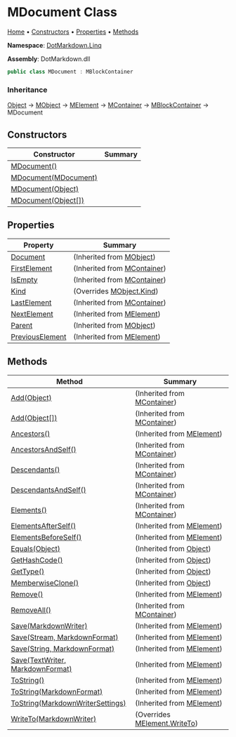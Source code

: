 <a name="_top"></a>

# MDocument Class

[Home](../../../README.md#_top) &#x2022; [Constructors](#constructors) &#x2022; [Properties](#properties) &#x2022; [Methods](#methods)

**Namespace**: [DotMarkdown.Linq](../README.md#_top)

**Assembly**: DotMarkdown\.dll

```csharp
public class MDocument : MBlockContainer
```

### Inheritance

[Object](https://docs.microsoft.com/en-us/dotnet/api/system.object) &#x2192; [MObject](../MObject/README.md#_top) &#x2192; [MElement](../MElement/README.md#_top) &#x2192; [MContainer](../MContainer/README.md#_top) &#x2192; [MBlockContainer](../MBlockContainer/README.md#_top) &#x2192; MDocument

## Constructors

| Constructor | Summary |
| ----------- | ------- |
| [MDocument()](-ctor/README.md#DotMarkdown_Linq_MDocument__ctor) | |
| [MDocument(MDocument)](-ctor/README.md#DotMarkdown_Linq_MDocument__ctor_DotMarkdown_Linq_MDocument_) | |
| [MDocument(Object)](-ctor/README.md#DotMarkdown_Linq_MDocument__ctor_System_Object_) | |
| [MDocument(Object\[\])](-ctor/README.md#DotMarkdown_Linq_MDocument__ctor_System_Object___) | |

## Properties

| Property | Summary |
| -------- | ------- |
| [Document](../MObject/Document/README.md#_top) |  \(Inherited from [MObject](../MObject/README.md#_top)\) |
| [FirstElement](../MContainer/FirstElement/README.md#_top) |  \(Inherited from [MContainer](../MContainer/README.md#_top)\) |
| [IsEmpty](../MContainer/IsEmpty/README.md#_top) |  \(Inherited from [MContainer](../MContainer/README.md#_top)\) |
| [Kind](Kind/README.md#_top) |  \(Overrides [MObject.Kind](../MObject/Kind/README.md#_top)\) |
| [LastElement](../MContainer/LastElement/README.md#_top) |  \(Inherited from [MContainer](../MContainer/README.md#_top)\) |
| [NextElement](../MElement/NextElement/README.md#_top) |  \(Inherited from [MElement](../MElement/README.md#_top)\) |
| [Parent](../MObject/Parent/README.md#_top) |  \(Inherited from [MObject](../MObject/README.md#_top)\) |
| [PreviousElement](../MElement/PreviousElement/README.md#_top) |  \(Inherited from [MElement](../MElement/README.md#_top)\) |

## Methods

| Method | Summary |
| ------ | ------- |
| [Add(Object)](../MContainer/Add/README.md#DotMarkdown_Linq_MContainer_Add_System_Object_) |  \(Inherited from [MContainer](../MContainer/README.md#_top)\) |
| [Add(Object\[\])](../MContainer/Add/README.md#DotMarkdown_Linq_MContainer_Add_System_Object___) |  \(Inherited from [MContainer](../MContainer/README.md#_top)\) |
| [Ancestors()](../MElement/Ancestors/README.md#_top) |  \(Inherited from [MElement](../MElement/README.md#_top)\) |
| [AncestorsAndSelf()](../MContainer/AncestorsAndSelf/README.md#_top) |  \(Inherited from [MContainer](../MContainer/README.md#_top)\) |
| [Descendants()](../MContainer/Descendants/README.md#_top) |  \(Inherited from [MContainer](../MContainer/README.md#_top)\) |
| [DescendantsAndSelf()](../MContainer/DescendantsAndSelf/README.md#_top) |  \(Inherited from [MContainer](../MContainer/README.md#_top)\) |
| [Elements()](../MContainer/Elements/README.md#_top) |  \(Inherited from [MContainer](../MContainer/README.md#_top)\) |
| [ElementsAfterSelf()](../MElement/ElementsAfterSelf/README.md#_top) |  \(Inherited from [MElement](../MElement/README.md#_top)\) |
| [ElementsBeforeSelf()](../MElement/ElementsBeforeSelf/README.md#_top) |  \(Inherited from [MElement](../MElement/README.md#_top)\) |
| [Equals(Object)](https://docs.microsoft.com/en-us/dotnet/api/system.object.equals) |  \(Inherited from [Object](https://docs.microsoft.com/en-us/dotnet/api/system.object)\) |
| [GetHashCode()](https://docs.microsoft.com/en-us/dotnet/api/system.object.gethashcode) |  \(Inherited from [Object](https://docs.microsoft.com/en-us/dotnet/api/system.object)\) |
| [GetType()](https://docs.microsoft.com/en-us/dotnet/api/system.object.gettype) |  \(Inherited from [Object](https://docs.microsoft.com/en-us/dotnet/api/system.object)\) |
| [MemberwiseClone()](https://docs.microsoft.com/en-us/dotnet/api/system.object.memberwiseclone) |  \(Inherited from [Object](https://docs.microsoft.com/en-us/dotnet/api/system.object)\) |
| [Remove()](../MElement/Remove/README.md#_top) |  \(Inherited from [MElement](../MElement/README.md#_top)\) |
| [RemoveAll()](../MContainer/RemoveAll/README.md#_top) |  \(Inherited from [MContainer](../MContainer/README.md#_top)\) |
| [Save(MarkdownWriter)](../MElement/Save/README.md#DotMarkdown_Linq_MElement_Save_DotMarkdown_MarkdownWriter_) |  \(Inherited from [MElement](../MElement/README.md#_top)\) |
| [Save(Stream, MarkdownFormat)](../MElement/Save/README.md#DotMarkdown_Linq_MElement_Save_System_IO_Stream_DotMarkdown_MarkdownFormat_) |  \(Inherited from [MElement](../MElement/README.md#_top)\) |
| [Save(String, MarkdownFormat)](../MElement/Save/README.md#DotMarkdown_Linq_MElement_Save_System_String_DotMarkdown_MarkdownFormat_) |  \(Inherited from [MElement](../MElement/README.md#_top)\) |
| [Save(TextWriter, MarkdownFormat)](../MElement/Save/README.md#DotMarkdown_Linq_MElement_Save_System_IO_TextWriter_DotMarkdown_MarkdownFormat_) |  \(Inherited from [MElement](../MElement/README.md#_top)\) |
| [ToString()](../MElement/ToString/README.md#DotMarkdown_Linq_MElement_ToString) |  \(Inherited from [MElement](../MElement/README.md#_top)\) |
| [ToString(MarkdownFormat)](../MElement/ToString/README.md#DotMarkdown_Linq_MElement_ToString_DotMarkdown_MarkdownFormat_) |  \(Inherited from [MElement](../MElement/README.md#_top)\) |
| [ToString(MarkdownWriterSettings)](../MElement/ToString/README.md#DotMarkdown_Linq_MElement_ToString_DotMarkdown_MarkdownWriterSettings_) |  \(Inherited from [MElement](../MElement/README.md#_top)\) |
| [WriteTo(MarkdownWriter)](WriteTo/README.md#_top) |  \(Overrides [MElement.WriteTo](../MElement/WriteTo/README.md#_top)\) |

